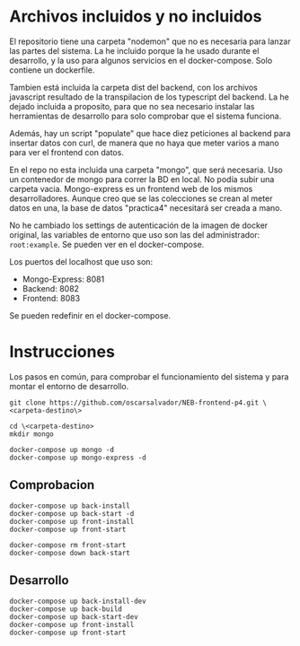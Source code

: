 # Archivos incluidos y no incluidos
El repositorio tiene una carpeta "nodemon" que no es necesaria para lanzar las partes del sistema. La he incluido porque la he usado durante el desarrollo, y la uso para algunos servicios en el docker-compose. Solo contiene un dockerfile.

Tambien está incluida la carpeta dist del backend, con los archivos javascript resultado de la transpilacion de los typescript del backend. La he dejado incluida a proposito, para que no sea necesario instalar las herramientas de desarrollo para solo comprobar que el sistema funciona.

Además, hay un script "populate" que hace diez peticiones al backend para insertar datos con curl, de manera que no haya que meter varios a mano para ver el frontend con datos.

En el repo no esta incluida una carpeta "mongo", que será necesaria. Uso un contenedor de mongo para correr la BD en local. No podía subir una carpeta vacia. Mongo-express es un frontend web de los mismos desarrolladores. Aunque creo que se las colecciones se crean al meter datos en una, la base de datos "practica4" necesitará ser creada a mano. 

No he cambiado los settings de autenticación de la imagen de docker original, las variables de entorno que uso son las del administrador: `root:example`. Se pueden ver en el docker-compose.

Los puertos del localhost que uso son:  
- Mongo-Express: 8081  
- Backend: 8082  
- Frontend: 8083  

Se pueden redefinir en el docker-compose.

# Instrucciones
Los pasos en común, para comprobar el funcionamiento del sistema y para montar el entorno de desarrollo.

```
git clone https://github.com/oscarsalvador/NEB-frontend-p4.git \<carpeta-destino\>  

cd \<carpeta-destino>  
mkdir mongo

docker-compose up mongo -d
docker-compose up mongo-express -d
```

## Comprobacion
```
docker-compose up back-install
docker-compose up back-start -d
docker-compose up front-install
docker-compose up front-start

docker-compose rm front-start
docker-compose down back-start
```

## Desarrollo
```
docker-compose up back-install-dev
docker-compose up back-build
docker-compose up back-start-dev
docker-compose up front-install
docker-compose up front-start
```
